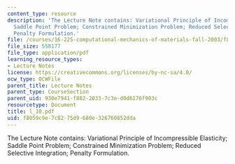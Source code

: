 ```yaml
---
content_type: resource
description: 'The Lecture Note contains: Variational Principle of Incompressible Elasticity;
  Saddle Point Problem; Constrained Minimization Problem; Reduced Selective Integration;
  Penalty Formulation.'
file: /courses/16-225-computational-mechanics-of-materials-fall-2003/f8059c9e7c8275d9680e326760852dda_l_10.pdf
file_size: 558177
file_type: application/pdf
learning_resource_types:
- Lecture Notes
license: https://creativecommons.org/licenses/by-nc-sa/4.0/
ocw_type: OCWFile
parent_title: Lecture Notes
parent_type: CourseSection
parent_uid: 930e7941-f882-2033-7c3e-d0d6176f903c
resourcetype: Document
title: l_10.pdf
uid: f8059c9e-7c82-75d9-680e-326760852dda
---
```

The Lecture Note contains: Variational Principle of Incompressible Elasticity; Saddle Point Problem; Constrained Minimization Problem; Reduced Selective Integration; Penalty Formulation.